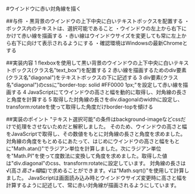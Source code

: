 #ウインドウに赤い対角線を描く

##与件
・黒背景のウインドウの上下中央に白いテキストボックスを配置する
・ボックス内のテキストは、選択可能であること
・ウインドウの左上から右下にかけて赤い線を描画する
・赤い線はウインドウサイズを変更しても常に左上から右下に向けて表示されるようにする
・確認環境はWindowsの最新Chromeとする

##実装内容
1 flexboxを使用して黒い背景のウインドウの上下中央に白いテキストボックス(クラス名"text_box")を配置する
2 赤い線を描画するためのdiv要素(クラス名"diagonal")をテキストボックスの下に記述する
3 div要素(クラス名"diagonal")のcssに"border-top: solid #FF0000 1px;"を設定して赤い線を描画する
4 JavaScriptにてウインドウの高さと幅を動的に取得し、対角線の長さと角度を計算する
5 取得した対角線の長さをdiv.diagonalのwidthに設定し、transform:rotateを使って取得した角度だけborder-topを傾ける

##実装のポイント
"テキスト選択可能"の条件はbackground-imageなどcssだけで処理をさせないためだと解釈しました。
そのため、ウインドウの高さと幅をJavaScriptで取得し、その数値をもとに対角線の長さと角度を求めました。
対角線の角度をもとめるにあたって、はじめにウインドウの高さと幅をもとに"Math.atan()"でラジアン単位を計算しました。次にラジアン単位を"Math.PI"を使って度数法に変換して角度を求めました。取得した値は"div.diagonal"のcss、transform:rotateに設定しています。
対角線の長さは√(高さ*高さ+幅*幅)で求めることができます。√は"Math.sqrt()"を使用して計算しました。
JavaScriptは画面読み込み時とウインドウサイズ変更時に高さと幅を計算するように記述して、常に赤い対角線が描画されるようにしています。
